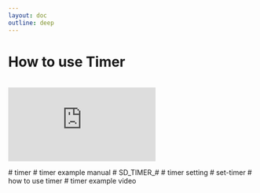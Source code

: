```yaml
---
layout: doc
outline: deep
---
```


# How to use Timer

<br>

<iframe class="iframe-resources" src="https://rainbowco-my.sharepoint.com/:p:/g/personal/hyoin_rainbow-robotics_com/ER3s_4JnQU1DvfnIW6Dq85IBKOKzRYbA_ZwkZl6Fm19KEg?e=dfHeqn&amp;action=embedview&amp;wdbipreview=true&amp;wdAr=1.7777777777777777" frameborder="0"></iframe>

\# timer
\# timer example manual
\# SD_TIMER\_\#
\# timer setting
\# set-timer
\# how to use timer
\# timer example video
